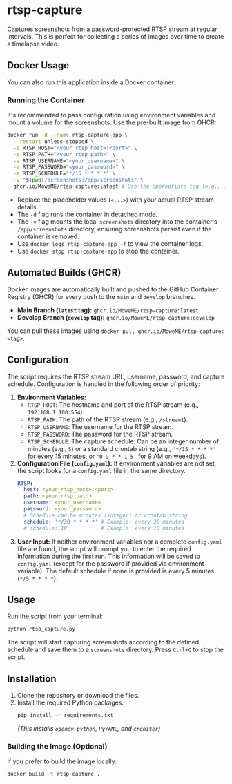 # rtsp-capture

Captures screenshots from a password-protected RTSP stream at regular intervals. This is perfect for collecting a series of images over time to create a timelapse video.

## Docker Usage

You can also run this application inside a Docker container.

### Running the Container

It's recommended to pass configuration using environment variables and mount a volume for the screenshots. Use the pre-built image from GHCR:

```bash
docker run -d --name rtsp-capture-app \
  --restart unless-stopped \
  -e RTSP_HOST="<your_rtsp_host>:<port>" \
  -e RTSP_PATH="<your_rtsp_path>" \
  -e RTSP_USERNAME="<your_username>" \
  -e RTSP_PASSWORD="<your_password>" \
  -e RTSP_SCHEDULE="*/15 * * * *" \
  -v "$(pwd)/screenshots:/app/screenshots" \
  ghcr.io/MoweME/rtsp-capture:latest # Use the appropriate tag (e.g., latest, develop)
```

*   Replace the placeholder values (`<...>`) with your actual RTSP stream details.
*   The `-d` flag runs the container in detached mode.
*   The `-v` flag mounts the local `screenshots` directory into the container's `/app/screenshots` directory, ensuring screenshots persist even if the container is removed.
*   Use `docker logs rtsp-capture-app -f` to view the container logs.
*   Use `docker stop rtsp-capture-app` to stop the container.

## Automated Builds (GHCR)

Docker images are automatically built and pushed to the GitHub Container Registry (GHCR) for every push to the `main` and `develop` branches.

*   **Main Branch (`latest` tag):** `ghcr.io/MoweME/rtsp-capture:latest`
*   **Develop Branch (`develop` tag):** `ghcr.io/MoweME/rtsp-capture:develop`

You can pull these images using `docker pull ghcr.io/MoweME/rtsp-capture:<tag>`.

## Configuration

The script requires the RTSP stream URL, username, password, and capture schedule. Configuration is handled in the following order of priority:

1.  **Environment Variables:**
    *   `RTSP_HOST`: The hostname and port of the RTSP stream (e.g., `192.168.1.100:554`).
    *   `RTSP_PATH`: The path of the RTSP stream (e.g., `/stream1`).
    *   `RTSP_USERNAME`: The username for the RTSP stream.
    *   `RTSP_PASSWORD`: The password for the RTSP stream.
    *   `RTSP_SCHEDULE`: The capture schedule. Can be an integer number of minutes (e.g., `5`) or a standard crontab string (e.g., `'*/15 * * * *'` for every 15 minutes, or `'0 9 * * 1-5'` for 9 AM on weekdays).
2.  **Configuration File (`config.yaml`):** If environment variables are not set, the script looks for a `config.yaml` file in the same directory.
    ```yaml
    RTSP:
      host: <your_rtsp_host>:<port>
      path: <your_rtsp_path>
      username: <your_username>
      password: <your_password>
      # Schedule can be minutes (integer) or crontab string
      schedule: '*/30 * * * *' # Example: every 30 minutes
      # schedule: 10           # Example: every 10 minutes
    ```
3.  **User Input:** If neither environment variables nor a complete `config.yaml` file are found, the script will prompt you to enter the required information during the first run. This information will be saved to `config.yaml` (except for the password if provided via environment variable). The default schedule if none is provided is every 5 minutes (`*/5 * * * *`).

## Usage

Run the script from your terminal:

```bash
python rtsp_capture.py
```

The script will start capturing screenshots according to the defined schedule and save them to a `screenshots` directory. Press `Ctrl+C` to stop the script.

## Installation

1.  Clone the repository or download the files.
2.  Install the required Python packages:
    ```bash
    pip install -r requirements.txt
    ```
    *(This installs `opencv-python`, `PyYAML`, and `croniter`)*

### Building the Image (Optional)

If you prefer to build the image locally:

```bash
docker build -t rtsp-capture .
```